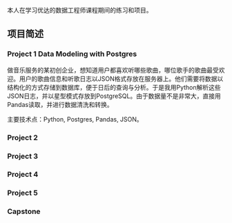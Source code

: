 本人在学习优达的数据工程师课程期间的练习和项目。

## 项目简述
### Project 1 Data Modeling with Postgres
做音乐服务的某初创企业，想知道用户都喜欢听哪些歌曲，哪位歌手的歌曲最受欢迎。用户的歌曲信息和听歌日志以JSON格式存放在服务器上。他们需要将数据以结构化的方式存储到数据库，便于日后的查询与分析。于是我用Python解析这些JSON日志，并以星型模式存放到PostgreSQL。由于数据量不是非常大，直接用Pandas读取，并进行数据清洗和转换。

主要技术点：Python, Postgres, Pandas, JSON。

### Project 2

### Project 3
### Project 4
### Project 5
### Capstone
